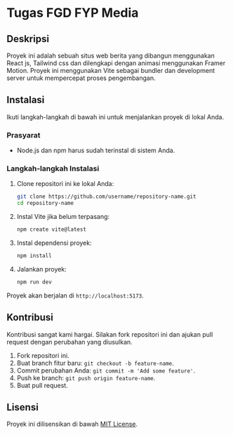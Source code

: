 # Tugas FGD FYP Media

## Deskripsi

Proyek ini adalah sebuah situs web berita yang dibangun menggunakan React js, Tailwind css dan dilengkapi dengan animasi menggunakan Framer Motion. Proyek ini menggunakan Vite sebagai bundler dan development server untuk mempercepat proses pengembangan.

## Instalasi

Ikuti langkah-langkah di bawah ini untuk menjalankan proyek di lokal Anda.

### Prasyarat

- Node.js dan npm harus sudah terinstal di sistem Anda.

### Langkah-langkah Instalasi

1. Clone repositori ini ke lokal Anda:

   ```bash
   git clone https://github.com/username/repository-name.git
   cd repository-name
   ```

2. Instal Vite jika belum terpasang:

   ```bash
   npm create vite@latest
   ```

3. Instal dependensi proyek:

   ```bash
   npm install
   ```

4. Jalankan proyek:

   ```bash
   npm run dev
   ```

Proyek akan berjalan di `http://localhost:5173`.

## Kontribusi

Kontribusi sangat kami hargai. Silakan fork repositori ini dan ajukan pull request dengan perubahan yang diusulkan.

1. Fork repositori ini.
2. Buat branch fitur baru: `git checkout -b feature-name`.
3. Commit perubahan Anda: `git commit -m 'Add some feature'`.
4. Push ke branch: `git push origin feature-name`.
5. Buat pull request.

## Lisensi

Proyek ini dilisensikan di bawah [MIT License](LICENSE).
